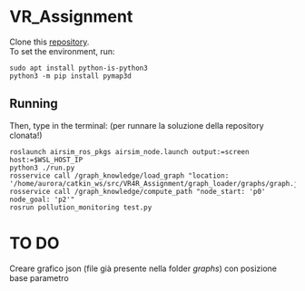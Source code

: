 # VR_Assignment
Clone this [repository](https://github.com/mmatteo-hub/VR4R_Assignment).  
To set the environment, run:
```
sudo apt install python-is-python3
python3 -m pip install pymap3d
```
## Running
Then, type in the terminal: (per runnare la soluzione della repository clonata!)
```
roslaunch airsim_ros_pkgs airsim_node.launch output:=screen host:=$WSL_HOST_IP
python3 ./run.py
rosservice call /graph_knowledge/load_graph "location: '/home/aurora/catkin_ws/src/VR4R_Assignment/graph_loader/graphs/graph.json'"
rosservice call /graph_knowledge/compute_path "node_start: 'p0' node_goal: 'p2'"
rosrun pollution_monitoring test.py
```

# TO DO
Creare grafico json (file già presente nella folder *graphs*) con posizione base parametro
